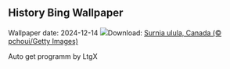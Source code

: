 ## History Bing Wallpaper
Wallpaper date: 2024-12-14
![](https://www.bing.com/th?id=OHR.NorthernHawkOwl_IT-IT6682562006_UHD.jpg&w=1000)Download: [Surnia ulula, Canada (© pchoui/Getty Images)](https://www.bing.com/th?id=OHR.NorthernHawkOwl_IT-IT6682562006_UHD.jpg)

Auto get programm by LtgX
